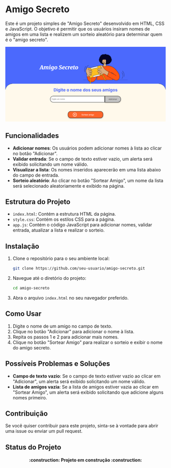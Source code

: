 # Amigo Secreto

Este é um projeto simples de "Amigo Secreto" desenvolvido em HTML, CSS e JavaScript. O objetivo é permitir que os usuários insiram nomes de amigos em uma lista e realizem um sorteio aleatório para determinar quem é o "amigo secreto".

![Logo do Amigo Secreto](assets/amigo-secreto-print.PNG)


## Funcionalidades

- **Adicionar nomes**: Os usuários podem adicionar nomes à lista ao clicar no botão "Adicionar".
- **Validar entrada**: Se o campo de texto estiver vazio, um alerta será exibido solicitando um nome válido.
- **Visualizar a lista**: Os nomes inseridos aparecerão em uma lista abaixo do campo de entrada.
- **Sorteio aleatório**: Ao clicar no botão "Sortear Amigo", um nome da lista será selecionado aleatoriamente e exibido na página.

## Estrutura do Projeto

- `index.html`: Contém a estrutura HTML da página.
- `style.css`: Contém os estilos CSS para a página.
- `app.js`: Contém o código JavaScript para adicionar nomes, validar entrada, atualizar a lista e realizar o sorteio.

## Instalação

1. Clone o repositório para o seu ambiente local:
    ```bash
    git clone https://github.com/seu-usuario/amigo-secreto.git
    ```

2. Navegue até o diretório do projeto:
    ```bash
    cd amigo-secreto
    ```

3. Abra o arquivo `index.html` no seu navegador preferido.

## Como Usar

1. Digite o nome de um amigo no campo de texto.
2. Clique no botão "Adicionar" para adicionar o nome à lista.
3. Repita os passos 1 e 2 para adicionar mais nomes.
4. Clique no botão "Sortear Amigo" para realizar o sorteio e exibir o nome do amigo secreto.

## Possíveis Problemas e Soluções

- **Campo de texto vazio**: Se o campo de texto estiver vazio ao clicar em "Adicionar", um alerta será exibido solicitando um nome válido.
- **Lista de amigos vazia**: Se a lista de amigos estiver vazia ao clicar em "Sortear Amigo", um alerta será exibido solicitando que adicione alguns nomes primeiro.

## Contribuição

Se você quiser contribuir para este projeto, sinta-se à vontade para abrir uma issue ou enviar um pull request.

## Status do Projeto

<h4 align="center"> 
    :construction:  Projeto em construção  :construction:
</h4>